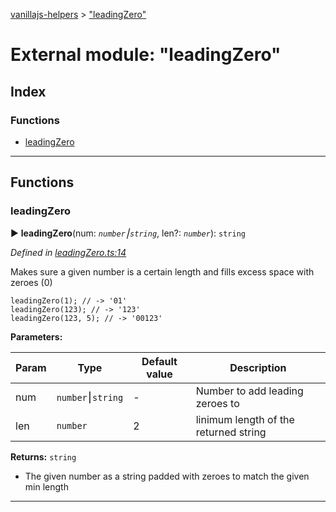 [vanillajs-helpers](../README.md) > ["leadingZero"](../modules/_leadingzero_.md)



# External module: "leadingZero"

## Index

### Functions

* [leadingZero](_leadingzero_.md#leadingzero)



---
## Functions
<a id="leadingzero"></a>

###  leadingZero

► **leadingZero**(num: *`number`⎮`string`*, len?: *`number`*): `string`



*Defined in [leadingZero.ts:14](https://github.com/Tokimon/vanillajs-helpers/blob/d56b968/leadingZero.ts#L14)*



Makes sure a given number is a certain length and fills excess space with zeroes (0)

    leadingZero(1); // -> '01'
    leadingZero(123); // -> '123'
    leadingZero(123, 5); // -> '00123'


**Parameters:**

| Param | Type | Default value | Description |
| ------ | ------ | ------ | ------ |
| num | `number`⎮`string`  | - |   Number to add leading zeroes to |
| len | `number`  | 2 |   linimum length of the returned string |





**Returns:** `string`
- The given number as a string padded with zeroes to match the given min length






___


